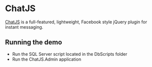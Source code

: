 ChatJS
======

[ChatJS](http://www.chatjs.net/) is a full-featured, lightweight, Facebook style jQuery plugin for instant messaging.

Running the demo
-------------------

* Run the SQL Server script located in the DbScripts folder
* Run the ChatJS.Admin application

